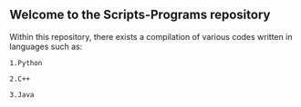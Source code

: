 ## Welcome to the Scripts-Programs repository
Within this repository, there exists a compilation of various codes written in languages such as:

	1.Python

	2.C++

	3.Java

